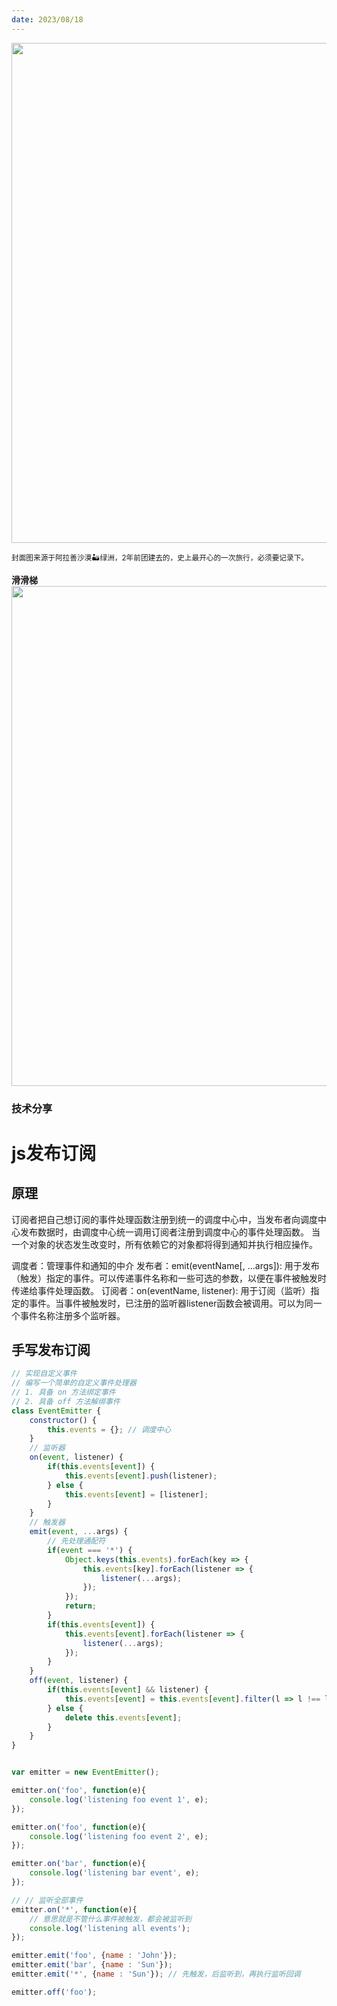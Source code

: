 ```yaml
---
date: 2023/08/18
---
```


<img src="https://i.imgs.ovh/i/2023/08/24/64e6ddddee3c8.png" width="800" />

<small>封面图来源于阿拉善沙漠🏜️绿洲，2年前团建去的，史上最开心的一次旅行，必须要记录下。</small>

**滑滑梯**
<img src="https://i.imgs.ovh/i/2023/08/24/64e6dde4a39da.png" width="800" />

### 技术分享

# js发布订阅

## 原理
订阅者把自己想订阅的事件处理函数注册到统一的调度中心中，当发布者向调度中心发布数据时，由调度中心统一调用订阅者注册到调度中心的事件处理函数。
当一个对象的状态发生改变时，所有依赖它的对象都将得到通知并执行相应操作。

调度者：管理事件和通知的中介
发布者：emit(eventName[, ...args]): 用于发布（触发）指定的事件。可以传递事件名称和一些可选的参数，以便在事件被触发时传递给事件处理函数。
订阅者：on(eventName, listener): 用于订阅（监听）指定的事件。当事件被触发时，已注册的监听器listener函数会被调用。可以为同一个事件名称注册多个监听器。


## 手写发布订阅
```javascript
// 实现⾃定义事件
// 编写⼀个简单的⾃定义事件处理器
// 1. 具备 on ⽅法绑定事件
// 2. 具备 off ⽅法解绑事件
class EventEmitter {
    constructor() {
        this.events = {}; // 调度中心
    }
    // 监听器
    on(event, listener) {
        if(this.events[event]) {
            this.events[event].push(listener);
        } else {
            this.events[event] = [listener];
        }
    }
    // 触发器
    emit(event, ...args) {
        // 先处理通配符
        if(event === '*') {
            Object.keys(this.events).forEach(key => {
                this.events[key].forEach(listener => {
                    listener(...args);
                });
            });
            return;
        }
        if(this.events[event]) {
            this.events[event].forEach(listener => {
                listener(...args);
            });
        }
    }
    off(event, listener) {
        if(this.events[event] && listener) {
            this.events[event] = this.events[event].filter(l => l !== listener);
        } else {
            delete this.events[event];
        }
    }
}


var emitter = new EventEmitter();

emitter.on('foo', function(e){
    console.log('listening foo event 1', e);
});

emitter.on('foo', function(e){
    console.log('listening foo event 2', e);
});

emitter.on('bar', function(e){
    console.log('listening bar event', e);
});

// // 监听全部事件
emitter.on('*', function(e){
    // 意思就是不管什么事件被触发，都会被监听到
    console.log('listening all events');
});

emitter.emit('foo', {name : 'John'});
emitter.emit('bar', {name : 'Sun'});
emitter.emit('*', {name : 'Sun'}); // 先触发，后监听到，再执行监听回调

emitter.off('foo');
```
